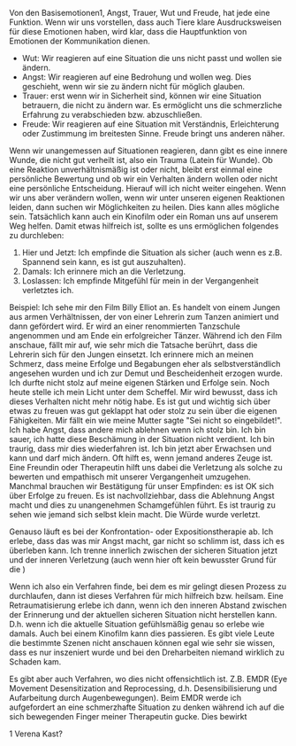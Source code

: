 

Von den Basisemotionen1, Angst, Trauer, Wut und Freude, hat jede eine Funktion. Wenn wir uns vorstellen, dass auch Tiere klare Ausdrucksweisen für diese Emotionen haben, wird klar, dass die Hauptfunktion von Emotionen der Kommunikation dienen. 

* Wut: Wir reagieren auf eine Situation die uns nicht passt und wollen sie ändern.
* Angst: Wir reagieren auf eine Bedrohung und wollen weg. Dies geschieht, wenn wir sie zu ändern nicht für möglich glauben.
* Trauer: erst wenn wir in Sicherheit sind, können wir eine Situation betrauern, die nicht zu ändern war. Es ermöglicht uns die schmerzliche Erfahrung zu verabschieden bzw. abzuschließen.
* Freude: Wir reagieren auf eine Situation mit Verständnis, Erleichterung oder Zustimmung im breitesten Sinne. Freude bringt uns anderen näher.

Wenn wir unangemessen auf Situationen reagieren, dann gibt es eine innere Wunde, die nicht gut verheilt ist, also ein Trauma (Latein für Wunde). Ob eine Reaktion unverhältnismäßig ist oder nicht, bleibt erst einmal eine persönliche Bewertung und ob wir ein Verhalten ändern wollen oder nicht eine persönliche Entscheidung. Hierauf will ich nicht weiter eingehen. Wenn wir uns aber verändern wollen, wenn wir unter unseren eigenen Reaktionen leiden, dann suchen wir Möglichkeiten zu heilen. Dies kann alles mögliche sein. Tatsächlich kann auch ein Kinofilm oder ein Roman uns auf unserem Weg helfen. Damit etwas hilfreich ist, sollte es uns ermöglichen folgendes zu durchleben:

1. Hier und Jetzt: Ich empfinde die Situation als sicher (auch wenn es z.B. Spannend sein kann, es ist gut auszuhalten).
2. Damals: Ich erinnere mich an die Verletzung.
3. Loslassen: Ich empfinde Mitgefühl für mein in der Vergangenheit verletztes ich.

Beispiel: Ich sehe mir den Film Billy Elliot an. Es handelt von einem Jungen aus armen Verhältnissen, der von einer Lehrerin zum Tanzen animiert und dann gefördert wird. Er wird an einer renommierten Tanzschule angenommen und am Ende ein erfolgreicher Tänzer. Während ich den Film anschaue, fällt mir auf, wie sehr mich die Tatsache berührt, dass die Lehrerin sich für den Jungen einsetzt. Ich erinnere mich an meinen Schmerz, dass meine Erfolge und Begabungen eher als selbstverständlich angesehen wurden und ich zur Demut und Bescheidenheit erzogen wurde. Ich durfte nicht stolz auf meine eigenen Stärken und Erfolge sein. Noch heute stelle ich mein Licht unter dem Scheffel. Mir wird bewusst, dass ich dieses Verhalten nicht mehr nötig habe. Es ist gut und wichtig sich über etwas zu freuen was gut geklappt hat oder stolz zu sein über die eigenen Fähigkeiten. Mir fällt ein wie meine Mutter sagte "Sei nicht so eingebildet!". Ich habe Angst, dass andere mich ablehnen wenn ich stolz bin. Ich bin sauer, ich hatte diese Beschämung in der Situation nicht verdient. Ich bin traurig, dass mir dies wiederfahren ist. Ich bin jetzt aber Erwachsen und kann und darf mich ändern. Oft hilft es, wenn jemand anderes Zeuge ist. Eine Freundin oder Therapeutin hilft uns dabei die Verletzung als solche zu bewerten und empathisch mit unserer Vergangenheit umzugehen. Manchmal brauchen wir Bestätigung für unser Empfinden: es ist OK sich über Erfolge zu freuen. Es ist nachvollziehbar, dass die Ablehnung Angst macht und dies zu unangenehmen Schamgefühlen führt. Es ist traurig zu sehen wie jemand sich selbst klein macht. Die Würde wurde verletzt.

Genauso läuft es bei der Konfrontation- oder Expositionstherapie ab. Ich erlebe, dass das was mir Angst macht, gar nicht so schlimm ist, dass ich es überleben kann. Ich trenne innerlich zwischen der sicheren Situation jetzt und der inneren Verletzung (auch wenn hier oft kein bewusster Grund für die  )

Wenn ich also ein Verfahren finde, bei dem es mir gelingt diesen Prozess zu durchlaufen, dann ist dieses Verfahren für mich hilfreich bzw. heilsam. Eine Retraumatisierung erlebe ich dann, wenn ich den inneren Abstand zwischen der Erinnerung und der aktuellen sicheren Situation nicht herstellen kann. D.h. wenn ich die aktuelle Situation gefühlsmäßig genau so erlebe wie damals. Auch bei einem Kinofilm kann dies passieren. Es gibt viele Leute die bestimmte Szenen nicht anschauen können egal wie sehr sie wissen, dass es nur inszeniert wurde und bei den Dreharbeiten niemand wirklich zu Schaden kam.

Es gibt aber auch Verfahren, wo dies nicht offensichtlich ist. Z.B. EMDR (Eye Movement Desensitization and Reprocessing, d.h. Desensibilisierung und Aufarbeitung durch Augenbewegungen). Beim EMDR werde ich aufgefordert an eine schmerzhafte Situation zu denken während ich auf die sich bewegenden Finger meiner Therapeutin gucke. Dies bewirkt 




1 Verena Kast?